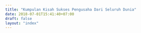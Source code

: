 ```yaml
---
title: "Kumpulan Kisah Sukses Pengusaha Dari Seluruh Dunia"
date: 2018-07-01T15:41:40+07:00
draft: false
layout: "index"
---
```



